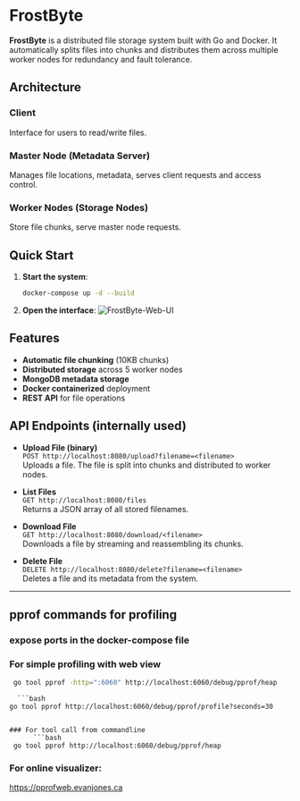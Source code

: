 # FrostByte

**FrostByte** is a distributed file storage system built with Go and Docker. It automatically splits files into chunks and distributes them across multiple worker nodes for redundancy and fault tolerance.

## Architecture

### Client
Interface for users to read/write files.

### Master Node (Metadata Server)
Manages file locations, metadata, serves client requests and access control.

### Worker Nodes (Storage Nodes)
Store file chunks, serve master node requests.
## Quick Start

1. **Start the system**:
   ```bash
   docker-compose up -d --build
   ```

2. **Open the interface**:
   ![FrostByte-Web-UI](./images/Web-UI-FrostByte.gif)



## Features

- **Automatic file chunking** (10KB chunks)
- **Distributed storage** across 5 worker nodes
- **MongoDB metadata storage**
- **Docker containerized** deployment
- **REST API** for file operations



## API Endpoints (internally used)

- **Upload File (binary)**  
  `POST http://localhost:8080/upload?filename=<filename>`  
  Uploads a file. The file is split into chunks and distributed to worker nodes.

- **List Files**  
  `GET http://localhost:8080/files`  
  Returns a JSON array of all stored filenames.

- **Download File**  
  `GET http://localhost:8080/download/<filename>`  
  Downloads a file by streaming and reassembling its chunks.

- **Delete File**  
  `DELETE http://localhost:8080/delete?filename=<filename>`  
  Deletes a file and its metadata from the system.

---


## pprof commands for profiling

   ### expose ports in the docker-compose file

   ### For simple profiling with web view
   ```bash
    go tool pprof -http=":6060" http://localhost:6060/debug/pprof/heap
   ```

      ```bash
    go tool pprof http://localhost:6060/debug/pprof/profile?seconds=30
   ```

   ### For tool call from commandline
         ```bash
    go tool pprof http://localhost:6060/debug/pprof/heap 
   ```

   ### For online visualizer:

   https://pprofweb.evanjones.ca
